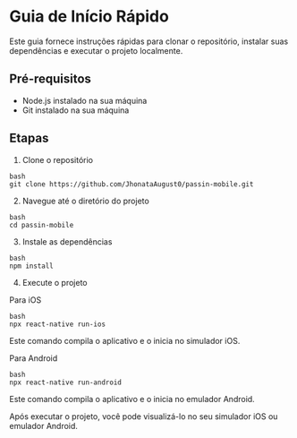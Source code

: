 
# Guia de Início Rápido

Este guia fornece instruções rápidas para clonar o repositório, instalar suas dependências e executar o projeto localmente.

## Pré-requisitos

- Node.js instalado na sua máquina
- Git instalado na sua máquina

## Etapas
1. Clone o repositório

```
bash
git clone https://github.com/JhonataAugust0/passin-mobile.git
```

2. Navegue até o diretório do projeto
   
```
bash
cd passin-mobile
```

3. Instale as dependências

```
bash
npm install
```

4. Execute o projeto

Para iOS
```
bash
npx react-native run-ios
```
Este comando compila o aplicativo e o inicia no simulador iOS.

Para Android
```
bash
npx react-native run-android
```
Este comando compila o aplicativo e o inicia no emulador Android.

Após executar o projeto, você pode visualizá-lo no seu simulador iOS ou emulador Android.

